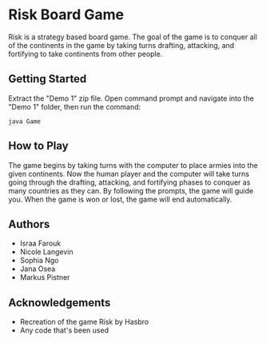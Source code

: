 # Risk Board Game
Risk is a strategy based board game. The goal of the game is to conquer all of the continents in the game by taking turns drafting, attacking, and fortifying to take continents from other people.

## Getting Started
Extract the "Demo 1" zip file.
Open command prompt and navigate into the "Demo 1" folder, then run the command:
```
java Game
```
## How to Play
The game begins by taking turns with the computer to place armies into the given continents. Now the human player and the computer will take turns going through the drafting, attacking, and fortifying phases to conquer as many countries as they can. By following the prompts, the game will guide you. When the game is won or lost, the game will end automatically.

## Authors
- Israa Farouk
- Nicole Langevin
- Sophia Ngo
- Jana Osea
- Markus Pistner

## Acknowledgements
- Recreation of the game Risk by Hasbro
- Any code that's been used
